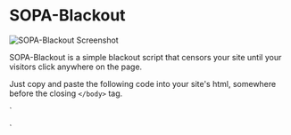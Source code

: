SOPA-Blackout
=============

![SOPA-Blackout Screenshot](http://i.imgur.com/wNrFh.png "SOPA-Blackout Screenshot")

SOPA-Blackout is a simple blackout script that censors your site until your visitors click anywhere on the page.

Just copy and paste the following code into your site's html, somewhere before the closing `</body>` tag.

`<!-- SOPA Blackout -->
<style type="text/css">#fuck-sopa-wrapper{background-color:#000;position:absolute;top:0;left:0;width:100%;height:100%;margin:0;padding:0;}
#fuck-sopa-content{font-family:helvetica,verdana;background:gray;width:300px;margin:100px auto 0 auto;padding:15px;text-align:center;border:2px solid darkred;-webkit-border-radius:15px;-moz-border-radius:15px;border-radius:15px;}
#fuck-sopa-content h1{margin-top:0;font-size:x-large;color:darkred;}#fuck-sopa-content a{color:#000;}</style><script>var html='<div id="fuck-sopa-wrapper">  <div id="fuck-sopa-content">    <h1>WEBSITE BLOCKED</h1>    <p>If SOPA becomes law, this is may be all that remains of this website in the future.</p>    <p>Learn more about the adverse affects SOPA will have for you and the internet at <a href="http://americancensorship.org/">americancensorship.org</a>  </div></div>';document.write(html);var sopa_banner=document.getElementById("fuck-sopa-wrapper");
sopa_banner.onclick=function(){sopa_banner.style.display="none"};</script>
<!-- END SOPA BLACKOUT -->`